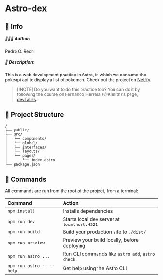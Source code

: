 # Astro-dex

## 🔎 Info

##### 👨🏻‍💻 Author:
Pedro O. Rechi

##### 📄 Description:
This is a web development practice in Astro, in which we consume the pokeapi api to display a list of pokemon.
Check out the project on [Netlify](https://statuesque-yeot-89630f.netlify.app/pokemons/1/).

> [!NOTE] Do you want to do this practice too? You can do it by following the course on Fernando Herrera (@Klerith)'s page, [devTalles](https://cursos.devtalles.com/).

## 🚀 Project Structure

```text
/
├── public/
├── src/
│   └── components/
│   └── global/
│   └── interfaces/
│   └── layouts/
│   └── pages/
│       └── index.astro
└── package.json
```

## 🧞 Commands

All commands are run from the root of the project, from a terminal:

| Command                   | Action                                           |
| :------------------------ | :----------------------------------------------- |
| `npm install`             | Installs dependencies                            |
| `npm run dev`             | Starts local dev server at `localhost:4321`      |
| `npm run build`           | Build your production site to `./dist/`          |
| `npm run preview`         | Preview your build locally, before deploying     |
| `npm run astro ...`       | Run CLI commands like `astro add`, `astro check` |
| `npm run astro -- --help` | Get help using the Astro CLI                     |
